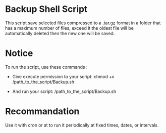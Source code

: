 # Backup Shell Script
This script save selected files compressed to a .tar.gz format in a folder that has a maximum number of files, exceed it the oldest file will be automatically deleted then the new one will be saved.

# Notice
To run the script, use these commands : 

- Give execute permission to your script:
 chmod +x /path_to_the_script/Backup.sh
 
- And run your script:
/path_to_the_script/Backup.sh

# Recommandation 

Use it with cron or at to run it periodically at fixed times, dates, or intervals. 
